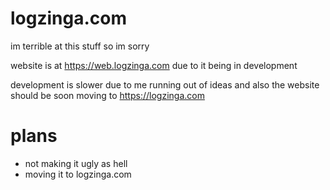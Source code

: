 # logzinga.com
im terrible at this stuff so im sorry 


website is at https://web.logzinga.com
due to it being in development

development is slower due to me running out of ideas
and also the website should be soon moving to https://logzinga.com

# plans
* not making it ugly as hell
* moving it to logzinga.com
